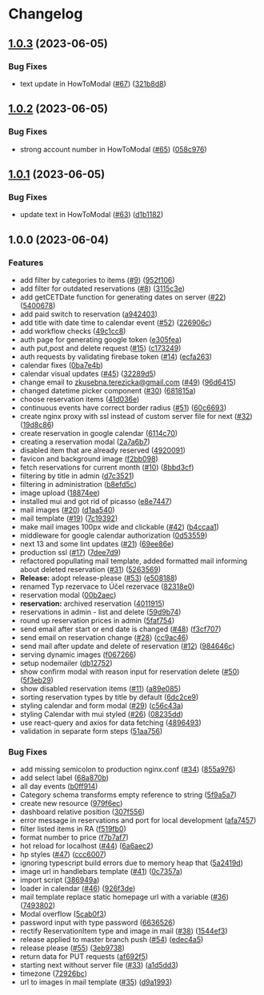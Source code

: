 # Changelog

## [1.0.3](https://github.com/OndrejTuma/zkusebna-kobylisy-2.0/compare/v1.0.2...v1.0.3) (2023-06-05)


### Bug Fixes

* text update in HowToModal ([#67](https://github.com/OndrejTuma/zkusebna-kobylisy-2.0/issues/67)) ([321b8d8](https://github.com/OndrejTuma/zkusebna-kobylisy-2.0/commit/321b8d8a4b56da6e8b81067f214e1067d5797820))

## [1.0.2](https://github.com/OndrejTuma/zkusebna-kobylisy-2.0/compare/v1.0.1...v1.0.2) (2023-06-05)


### Bug Fixes

* strong account number in HowToModal ([#65](https://github.com/OndrejTuma/zkusebna-kobylisy-2.0/issues/65)) ([058c976](https://github.com/OndrejTuma/zkusebna-kobylisy-2.0/commit/058c976bd67e98f1e7289d43e13d9cd00936a8b8))

## [1.0.1](https://github.com/OndrejTuma/zkusebna-kobylisy-2.0/compare/v1.0.0...v1.0.1) (2023-06-05)


### Bug Fixes

* update text in HowToModal ([#63](https://github.com/OndrejTuma/zkusebna-kobylisy-2.0/issues/63)) ([d1b1182](https://github.com/OndrejTuma/zkusebna-kobylisy-2.0/commit/d1b1182363bb15cb7f4340949a2b163f39ff4fda))

## 1.0.0 (2023-06-04)


### Features

* add filter by categories to items ([#9](https://github.com/OndrejTuma/zkusebna-kobylisy-2.0/issues/9)) ([952f106](https://github.com/OndrejTuma/zkusebna-kobylisy-2.0/commit/952f1064b25e49616b30440f2a94ae6355a3d32a))
* add filter for outdated reservations ([#8](https://github.com/OndrejTuma/zkusebna-kobylisy-2.0/issues/8)) ([3115c3e](https://github.com/OndrejTuma/zkusebna-kobylisy-2.0/commit/3115c3e5e1e779e7da6c9b8d63feea894bc852c4))
* add getCETDate function for generating dates on server ([#22](https://github.com/OndrejTuma/zkusebna-kobylisy-2.0/issues/22)) ([5400678](https://github.com/OndrejTuma/zkusebna-kobylisy-2.0/commit/54006789f4611d214dcc22092159d91f30fefd5d))
* add paid switch to reservation ([a942403](https://github.com/OndrejTuma/zkusebna-kobylisy-2.0/commit/a9424039bae81f35c34aadce325d158811aa5579))
* add title with date time to calendar event ([#52](https://github.com/OndrejTuma/zkusebna-kobylisy-2.0/issues/52)) ([226906c](https://github.com/OndrejTuma/zkusebna-kobylisy-2.0/commit/226906cf9cc437c66cbe1a99f47a452d25d3b060))
* add workflow checks ([49c1cc8](https://github.com/OndrejTuma/zkusebna-kobylisy-2.0/commit/49c1cc8dc572b9384dead8ccc5a26631eecbf602))
* auth page for generating google token ([e305fea](https://github.com/OndrejTuma/zkusebna-kobylisy-2.0/commit/e305fea31ef1283087138a1068083ee052979ef6))
* auth put,post and delete request ([#15](https://github.com/OndrejTuma/zkusebna-kobylisy-2.0/issues/15)) ([c173249](https://github.com/OndrejTuma/zkusebna-kobylisy-2.0/commit/c173249cff62440dc9596a7b084fda9f83c2353a))
* auth requests by validating firebase token ([#14](https://github.com/OndrejTuma/zkusebna-kobylisy-2.0/issues/14)) ([ecfa263](https://github.com/OndrejTuma/zkusebna-kobylisy-2.0/commit/ecfa263a36fb9329bc24ad263a6c6ce3cb270744))
* calendar fixes ([0ba7e4b](https://github.com/OndrejTuma/zkusebna-kobylisy-2.0/commit/0ba7e4bea493df2de90dd47af1b609cb9e26b402))
* calendar visual updates ([#45](https://github.com/OndrejTuma/zkusebna-kobylisy-2.0/issues/45)) ([32289d5](https://github.com/OndrejTuma/zkusebna-kobylisy-2.0/commit/32289d5f3d4ca015deee4cfd4dcb4fe7e20cd7b1))
* change email to zkusebna.terezicka@gmail.com ([#49](https://github.com/OndrejTuma/zkusebna-kobylisy-2.0/issues/49)) ([96d6415](https://github.com/OndrejTuma/zkusebna-kobylisy-2.0/commit/96d6415fe8783e6826faeeea6ce7267421d55ccc))
* changed datetime picker component ([#30](https://github.com/OndrejTuma/zkusebna-kobylisy-2.0/issues/30)) ([681815a](https://github.com/OndrejTuma/zkusebna-kobylisy-2.0/commit/681815ae140c049dcfd20590af998e15c074688d))
* choose reservation items ([41d036e](https://github.com/OndrejTuma/zkusebna-kobylisy-2.0/commit/41d036eb0b90ba2239c3e5abb3ec2f05cf366829))
* continuous events have correct border radius ([#51](https://github.com/OndrejTuma/zkusebna-kobylisy-2.0/issues/51)) ([60c6693](https://github.com/OndrejTuma/zkusebna-kobylisy-2.0/commit/60c669383101b09198f424dbc37bc514880231c0))
* create nginx proxy with ssl instead of custom server file for next ([#32](https://github.com/OndrejTuma/zkusebna-kobylisy-2.0/issues/32)) ([19d8c86](https://github.com/OndrejTuma/zkusebna-kobylisy-2.0/commit/19d8c86157cfeb50c46a31ed683664e237d17e45))
* create reservation in google calendar ([6114c70](https://github.com/OndrejTuma/zkusebna-kobylisy-2.0/commit/6114c7083a66c3adbcf414f61345b6830b0204b7))
* creating a reservation modal ([2a7a6b7](https://github.com/OndrejTuma/zkusebna-kobylisy-2.0/commit/2a7a6b75e4d1616d9f3f5ec419da46a8ff69c529))
* disabled item that are already reserved ([4920091](https://github.com/OndrejTuma/zkusebna-kobylisy-2.0/commit/4920091f408b80dd319b9bd022c4c6ad17f92228))
* favicon and background image ([f2bb098](https://github.com/OndrejTuma/zkusebna-kobylisy-2.0/commit/f2bb0987594a95bdf7c519dfc2e73ae0808ca486))
* fetch reservations for current month ([#10](https://github.com/OndrejTuma/zkusebna-kobylisy-2.0/issues/10)) ([8bbd3cf](https://github.com/OndrejTuma/zkusebna-kobylisy-2.0/commit/8bbd3cf0167654ae1c845c972af665e024e64662))
* filtering by title in admin ([d7c3521](https://github.com/OndrejTuma/zkusebna-kobylisy-2.0/commit/d7c3521f9d26b03e6a02d04ca67b16158693cca8))
* filtering in administration ([b8efd5c](https://github.com/OndrejTuma/zkusebna-kobylisy-2.0/commit/b8efd5c269308dbcfabb0cda026e6758a25a89a8))
* image upload ([18874ee](https://github.com/OndrejTuma/zkusebna-kobylisy-2.0/commit/18874ee67a153641cbfacfe0d9559bcea8f81fd9))
* installed mui and got rid of picasso ([e8e7447](https://github.com/OndrejTuma/zkusebna-kobylisy-2.0/commit/e8e7447cc6f35bdf557d4ba33b99e03c4e6f9367))
* mail images ([#20](https://github.com/OndrejTuma/zkusebna-kobylisy-2.0/issues/20)) ([d1aa540](https://github.com/OndrejTuma/zkusebna-kobylisy-2.0/commit/d1aa5401595111550c4828d33b61d32db6e9f3d5))
* mail template ([#19](https://github.com/OndrejTuma/zkusebna-kobylisy-2.0/issues/19)) ([7c19392](https://github.com/OndrejTuma/zkusebna-kobylisy-2.0/commit/7c19392704d50585c4ce8bddbaea64d75ab0a970))
* make mail images 100px wide and clickable ([#42](https://github.com/OndrejTuma/zkusebna-kobylisy-2.0/issues/42)) ([b4ccaa1](https://github.com/OndrejTuma/zkusebna-kobylisy-2.0/commit/b4ccaa16745b8f24cbbd3bef375842b5379ed7c9))
* middleware for google calendar authorization ([0d53559](https://github.com/OndrejTuma/zkusebna-kobylisy-2.0/commit/0d535591cace3978ec3c6f4c865684865484ce0a))
* next 13 and some lint updates ([#21](https://github.com/OndrejTuma/zkusebna-kobylisy-2.0/issues/21)) ([69ee86e](https://github.com/OndrejTuma/zkusebna-kobylisy-2.0/commit/69ee86ef98973411e953f8c5356462ab7e14a382))
* production ssl ([#17](https://github.com/OndrejTuma/zkusebna-kobylisy-2.0/issues/17)) ([7dee7d9](https://github.com/OndrejTuma/zkusebna-kobylisy-2.0/commit/7dee7d9186041b195c045b4e6fa5cc7c4eb7d06b))
* refactored popullating mail template, added formatted mail informing about deleted reservation ([#31](https://github.com/OndrejTuma/zkusebna-kobylisy-2.0/issues/31)) ([5263569](https://github.com/OndrejTuma/zkusebna-kobylisy-2.0/commit/5263569f64fbb035c0bd1bbc25951ee2978b84ec))
* **Release:** adopt release-please ([#53](https://github.com/OndrejTuma/zkusebna-kobylisy-2.0/issues/53)) ([e508188](https://github.com/OndrejTuma/zkusebna-kobylisy-2.0/commit/e5081886ea432ebc088730664ca9932140882cdf))
* renamed Typ rezervace to Účel rezervace ([82318e0](https://github.com/OndrejTuma/zkusebna-kobylisy-2.0/commit/82318e069028032f2966f93a10288e36c8a0fa86))
* reservation modal ([00b2aec](https://github.com/OndrejTuma/zkusebna-kobylisy-2.0/commit/00b2aec6aecd3d392592c354afebb786d91f1f0d))
* **reservation:** archived reservation ([4011915](https://github.com/OndrejTuma/zkusebna-kobylisy-2.0/commit/401191502b9bcb9d7e8b58ce3785cee5d46b32af))
* reservations in admin - list and delete ([59d9b74](https://github.com/OndrejTuma/zkusebna-kobylisy-2.0/commit/59d9b742674244e2618111d4b56d8a097bc2f637))
* round up reservation prices in admin ([5faf754](https://github.com/OndrejTuma/zkusebna-kobylisy-2.0/commit/5faf754f1ed5b9c76f9ece9240678a4aebde44d7))
* send email after start or end date is changed ([#48](https://github.com/OndrejTuma/zkusebna-kobylisy-2.0/issues/48)) ([f3cf707](https://github.com/OndrejTuma/zkusebna-kobylisy-2.0/commit/f3cf707cb90c974b8709a50b97cdfd0d786535b5))
* send email on reservation change ([#28](https://github.com/OndrejTuma/zkusebna-kobylisy-2.0/issues/28)) ([cc9ac46](https://github.com/OndrejTuma/zkusebna-kobylisy-2.0/commit/cc9ac4695f3f3f89ec20cc84f98044f5ab994586))
* send mail after update and delete of reservation ([#12](https://github.com/OndrejTuma/zkusebna-kobylisy-2.0/issues/12)) ([984646c](https://github.com/OndrejTuma/zkusebna-kobylisy-2.0/commit/984646c08d1caa150af8c47da6d0b189a3725419))
* serving dynamic images ([f067266](https://github.com/OndrejTuma/zkusebna-kobylisy-2.0/commit/f067266a4dae4a3cc5717dee4ae1ab7310ddbce0))
* setup nodemailer ([db12752](https://github.com/OndrejTuma/zkusebna-kobylisy-2.0/commit/db12752bc59ff471a83aa05cfefaa6d6e641ba4f))
* show confirm modal with reason input for reservation delete ([#50](https://github.com/OndrejTuma/zkusebna-kobylisy-2.0/issues/50)) ([5f3eb29](https://github.com/OndrejTuma/zkusebna-kobylisy-2.0/commit/5f3eb29641b0134657ca1ecb89fdcea1fd7da199))
* show disabled reservation items ([#11](https://github.com/OndrejTuma/zkusebna-kobylisy-2.0/issues/11)) ([a89e085](https://github.com/OndrejTuma/zkusebna-kobylisy-2.0/commit/a89e0857586188dd4da41d6c387ae021e7654d59))
* sorting reservation types by title by default ([6dc2ce9](https://github.com/OndrejTuma/zkusebna-kobylisy-2.0/commit/6dc2ce927a59fe5eaf4f1e053016661ecae5cf20))
* styling calendar and form modal ([#29](https://github.com/OndrejTuma/zkusebna-kobylisy-2.0/issues/29)) ([c56c43a](https://github.com/OndrejTuma/zkusebna-kobylisy-2.0/commit/c56c43a393cc5ee17815fc0159304f42a7758c5c))
* styling Calendar with mui styled ([#26](https://github.com/OndrejTuma/zkusebna-kobylisy-2.0/issues/26)) ([08235dd](https://github.com/OndrejTuma/zkusebna-kobylisy-2.0/commit/08235dd5c8b1038d53b32351e75119feb16c7b6b))
* use react-query and axios for data fetching ([4896493](https://github.com/OndrejTuma/zkusebna-kobylisy-2.0/commit/4896493e18473db1b54e095a8fc6639e4903f445))
* validation in separate form steps ([51aa756](https://github.com/OndrejTuma/zkusebna-kobylisy-2.0/commit/51aa7562380b50f6560ce707a10212934e94e37c))


### Bug Fixes

* add missing semicolon to production nginx.conf ([#34](https://github.com/OndrejTuma/zkusebna-kobylisy-2.0/issues/34)) ([855a976](https://github.com/OndrejTuma/zkusebna-kobylisy-2.0/commit/855a976031dfe92d448506c0afe306ae0fafddd6))
* add select label ([68a870b](https://github.com/OndrejTuma/zkusebna-kobylisy-2.0/commit/68a870b642524a554bed491a0a9578f774d03032))
* all day events ([b0ff914](https://github.com/OndrejTuma/zkusebna-kobylisy-2.0/commit/b0ff91480a64a1d0960ee4aee927c367701ce28e))
* Category schema transforms empty reference to string ([5f9a5a7](https://github.com/OndrejTuma/zkusebna-kobylisy-2.0/commit/5f9a5a79b477e91a8482079d66b2d3f1d0e90a48))
* create new resource ([979f6ec](https://github.com/OndrejTuma/zkusebna-kobylisy-2.0/commit/979f6ecc835d90100f3bdc115aa12cffc0b015cc))
* dashboard relative position ([307f556](https://github.com/OndrejTuma/zkusebna-kobylisy-2.0/commit/307f5568997015ce8b0c066fe5a6bceef728ef86))
* error message in reservations and port for local development ([afa7457](https://github.com/OndrejTuma/zkusebna-kobylisy-2.0/commit/afa7457aa3b1189bb02defe88b67b3b854d9b23c))
* filter listed items in RA ([f519fb0](https://github.com/OndrejTuma/zkusebna-kobylisy-2.0/commit/f519fb0eb018dfeaec8011ad5f54cad30c1632b3))
* format number to price ([f7b7af7](https://github.com/OndrejTuma/zkusebna-kobylisy-2.0/commit/f7b7af7b0c4520e3d4ce7cc4aefbc051adc26d11))
* hot reload for localhost ([#44](https://github.com/OndrejTuma/zkusebna-kobylisy-2.0/issues/44)) ([6a6aec2](https://github.com/OndrejTuma/zkusebna-kobylisy-2.0/commit/6a6aec2782afe3b1fb8c0157802fec110fe86801))
* hp styles ([#47](https://github.com/OndrejTuma/zkusebna-kobylisy-2.0/issues/47)) ([ccc6007](https://github.com/OndrejTuma/zkusebna-kobylisy-2.0/commit/ccc60073ed42c6a3b4a68a831d64b514866dd303))
* ignoring typescript build errors due to memory heap that ([5a2419d](https://github.com/OndrejTuma/zkusebna-kobylisy-2.0/commit/5a2419d0d49d48412fe7a979cb2f7724c90f23b0))
* image url in handlebars template ([#41](https://github.com/OndrejTuma/zkusebna-kobylisy-2.0/issues/41)) ([0c7357a](https://github.com/OndrejTuma/zkusebna-kobylisy-2.0/commit/0c7357a67d7cb4d32ed8ff9cfa9b7933453a178f))
* import script ([386949a](https://github.com/OndrejTuma/zkusebna-kobylisy-2.0/commit/386949ab3fea3c504d07d54ca0348fa4b6bd907a))
* loader in calendar ([#46](https://github.com/OndrejTuma/zkusebna-kobylisy-2.0/issues/46)) ([926f3de](https://github.com/OndrejTuma/zkusebna-kobylisy-2.0/commit/926f3de66530bc3d73a0e9e0778163acd75049db))
* mail template replace static homepage url with a variable ([#36](https://github.com/OndrejTuma/zkusebna-kobylisy-2.0/issues/36)) ([7493802](https://github.com/OndrejTuma/zkusebna-kobylisy-2.0/commit/7493802f0a20f2de48f5af546f58b37e82902e67))
* Modal overflow ([5cab0f3](https://github.com/OndrejTuma/zkusebna-kobylisy-2.0/commit/5cab0f32322eb5e67513fd85435330ddbdfd6046))
* password input with type password ([6636526](https://github.com/OndrejTuma/zkusebna-kobylisy-2.0/commit/66365260341c904586f22a00759f5df992f94e96))
* rectify ReservationItem type and image in mail ([#38](https://github.com/OndrejTuma/zkusebna-kobylisy-2.0/issues/38)) ([1544ef3](https://github.com/OndrejTuma/zkusebna-kobylisy-2.0/commit/1544ef38c3b36c3b9e38f6928b453c8ba888f500))
* release applied to master branch push ([#54](https://github.com/OndrejTuma/zkusebna-kobylisy-2.0/issues/54)) ([edec4a5](https://github.com/OndrejTuma/zkusebna-kobylisy-2.0/commit/edec4a53535f3d4841a33f1cf49501793d3a36a3))
* release please ([#55](https://github.com/OndrejTuma/zkusebna-kobylisy-2.0/issues/55)) ([3eb9738](https://github.com/OndrejTuma/zkusebna-kobylisy-2.0/commit/3eb9738c79f8298165883af93e9c2018bcdbe2be))
* return data for PUT requests ([af692f5](https://github.com/OndrejTuma/zkusebna-kobylisy-2.0/commit/af692f5353261547dfde06f2ad4f82a1f856535e))
* starting next without server file ([#33](https://github.com/OndrejTuma/zkusebna-kobylisy-2.0/issues/33)) ([a1d5dd3](https://github.com/OndrejTuma/zkusebna-kobylisy-2.0/commit/a1d5dd3bd6f984e5c62ad4db29998e902536050b))
* timezone ([72926bc](https://github.com/OndrejTuma/zkusebna-kobylisy-2.0/commit/72926bcfa9f8b4988c4649e2e6b7f3059709e84a))
* url to images in mail template ([#35](https://github.com/OndrejTuma/zkusebna-kobylisy-2.0/issues/35)) ([d9a1993](https://github.com/OndrejTuma/zkusebna-kobylisy-2.0/commit/d9a199331ba91e41d80268a559fd2b096b3a21f0))
